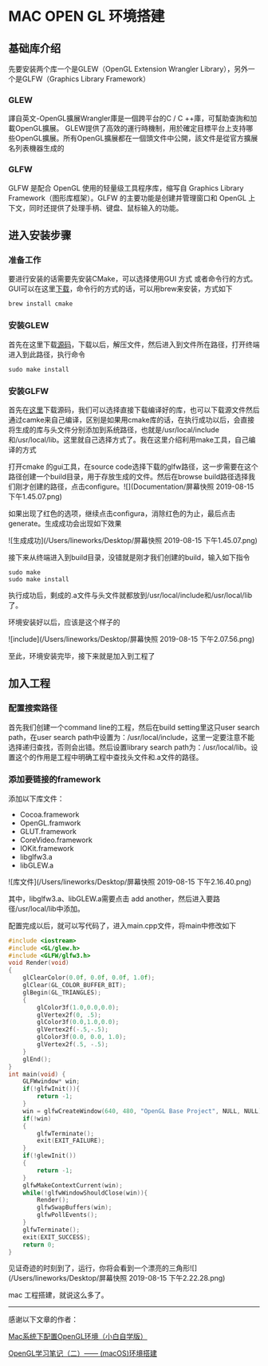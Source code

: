 # MAC OPEN GL 环境搭建

## 基础库介绍

先要安装两个库一个是GLEW（OpenGL Extension Wrangler Library），另外一个是GLFW（Graphics Library Framework）

### GLEW 

譯自英文-OpenGL擴展Wrangler庫是一個跨平台的C / C ++庫，可幫助查詢和加載OpenGL擴展。 GLEW提供了高效的運行時機制，用於確定目標平台上支持哪些OpenGL擴展。所有OpenGL擴展都在一個頭文件中公開，該文件是從官方擴展名列表機器生成的

### GLFW

GLFW 是配合 OpenGL 使用的轻量级工具程序库，缩写自 Graphics Library Framework（图形库框架）。GLFW 的主要功能是创建并管理窗口和 OpenGL 上下文，同时还提供了处理手柄、键盘、鼠标输入的功能。

## 进入安装步骤

### 准备工作

要进行安装的话需要先安装CMake，可以选择使用GUI 方式 或者命令行的方式。GUI可以在这里[下载](https://cmake.org/download/)，命令行的方式的话，可以用brew来安装，方式如下

```shell
brew install cmake
```

### 安装GLEW

首先在这里下载[源码](http://glew.sourceforge.net/)，下载以后，解压文件，然后进入到文件所在路径，打开终端进入到此路径，执行命令

```shell
sudo make install
```

### 安装GLFW

首先在[这里](https://www.glfw.org/download.html)下载源码，我们可以选择直接下载编译好的库，也可以下载源文件然后通过camke来自己编译，区别是如果用cmake库的话，在执行成功以后，会直接将生成的库与头文件分别添加到系统路径，也就是/usr/local/include和/usr/local/lib。这里就自己选择方式了。我在这里介绍利用make工具，自己编译的方式

打开cmake 的gui工具，在source code选择下载的glfw路径，这一步需要在这个路径创建一个build目录，用于存放生成的文件。然后在browse build路径选择我们刚才创建的路径，点击configure。![](Documentation/屏幕快照 2019-08-15 下午1.45.07.png)

如果出现了红色的选项，继续点击configura，消除红色的为止，最后点击generate。生成成功会出现如下效果

![生成成功](/Users/lineworks/Desktop/屏幕快照 2019-08-15 下午1.45.07.png)

接下来从终端进入到build目录，没错就是刚才我们创建的build，输入如下指令

```shell
sudo make
sudo make install
```

执行成功后，剩成的.a文件与头文件就都放到/usr/local/include和/usr/local/lib了。

环境安装好以后，应该是这个样子的

![include](/Users/lineworks/Desktop/屏幕快照 2019-08-15 下午2.07.56.png)

至此，环境安装完毕，接下来就是加入到工程了

## 加入工程

### 配置搜索路径

首先我们创建一个command line的工程，然后在build setting里这只user search path，在user search path中设置为：/usr/local/include，这里一定要注意不能选择递归查找，否则会出错。然后设置library search path为：/usr/local/lib。设置这个的作用是工程中明确工程中查找头文件和.a文件的路径。

### 添加要链接的framework

添加以下库文件：

- Cocoa.framework
- OpenGL.framwork
- GLUT.framework
- CoreVideo.framework
- IOKit.framework
- libglfw3.a
- libGLEW.a

![库文件](/Users/lineworks/Desktop/屏幕快照 2019-08-15 下午2.16.40.png)

其中，libglfw3.a、libGLEW.a需要点击 add another，然后进入要路径/usr/local/lib中添加。

配置完成以后，就可以写代码了，进入main.cpp文件，将main中修改如下

```c++
#include <iostream>
#include <GL/glew.h>
#include <GLFW/glfw3.h>
void Render(void)
{
    glClearColor(0.0f, 0.0f, 0.0f, 1.0f);
    glClear(GL_COLOR_BUFFER_BIT);
    glBegin(GL_TRIANGLES);
    {
        glColor3f(1.0,0.0,0.0);
        glVertex2f(0, .5);
        glColor3f(0.0,1.0,0.0);
        glVertex2f(-.5,-.5);
        glColor3f(0.0, 0.0, 1.0);
        glVertex2f(.5, -.5);
    }
    glEnd();
}
int main(void) {
    GLFWwindow* win;
    if(!glfwInit()){
        return -1;
    }
    win = glfwCreateWindow(640, 480, "OpenGL Base Project", NULL, NULL);
    if(!win)
    {
        glfwTerminate();
        exit(EXIT_FAILURE);
    }
    if(!glewInit())
    {
        return -1;
    }
    glfwMakeContextCurrent(win);
    while(!glfwWindowShouldClose(win)){
        Render();
        glfwSwapBuffers(win);
        glfwPollEvents();
    }
    glfwTerminate();
    exit(EXIT_SUCCESS);
    return 0;
}
```

见证奇迹的时刻到了，运行，你将会看到一个漂亮的三角形![](/Users/lineworks/Desktop/屏幕快照 2019-08-15 下午2.22.28.png)

mac 工程搭建，就说这么多了。

---

感谢以下文章的作者：

[Mac系统下配置OpenGL环境（小白自学版）](https://zhuanlan.zhihu.com/p/24529016)

[OpenGL学习笔记（二）—— (macOS)环境搭建](http://blog.shenyuanluo.com/OpenGLEnvironment.html)

